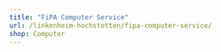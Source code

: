 ```yaml
---
title: "FiPA Computer Service"
url: /linkenheim-hochstetten/fipa-computer-service/
shop: Computer
---
```

